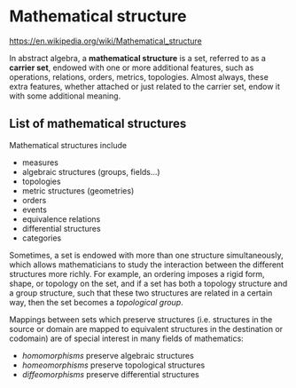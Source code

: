 # Mathematical structure

https://en.wikipedia.org/wiki/Mathematical_structure

In abstract algebra, a **mathematical structure** is a set, referred to as a **carrier set**, endowed with one or more additional features, such as operations, relations, orders, metrics, topologies. Almost always, these extra features, whether attached or just related to the carrier set, endow it with some additional meaning.


## List of mathematical structures

Mathematical structures include
- measures
- algebraic structures (groups, fields...)
- topologies
- metric structures (geometries)
- orders
- events
- equivalence relations
- differential structures
- categories

Sometimes, a set is endowed with more than one structure simultaneously, which allows mathematicians to study the interaction between the different structures more richly. For example, an ordering imposes a rigid form, shape, or topology on the set, and if a set has both a topology structure and a group structure, such that these two structures are related in a certain way, then the set becomes a *topological group*.

Mappings between sets which preserve structures (i.e. structures in the source or domain are mapped to equivalent structures in the destination or codomain) are of special interest in many fields of mathematics:
- *homomorphisms* preserve algebraic structures
- *homeomorphisms* preserve topological structures
- *diffeomorphisms* preserve differential structures
